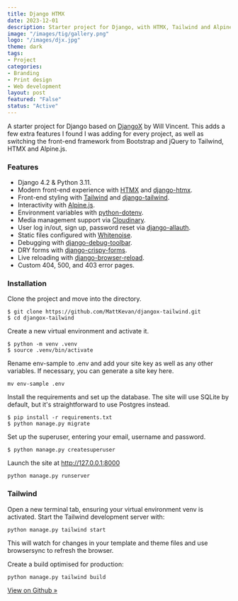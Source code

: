 ```yaml
---
title: Django HTMX
date: 2023-12-01
description: Starter project for Django, with HTMX, Tailwind and Alpine.js.
image: "/images/tig/gallery.png"
logo: "/images/djx.jpg"
theme: dark
tags:
- Project
categories:
- Branding
- Print design
- Web development
layout: post
featured: "False"
status: "Active"
---
```


A starter project for Django based on [DjangoX](https://github.com/wsvincent/djangox) by Will Vincent. This adds a few extra features I found I was adding for every project, as well as switching the front-end framework from Bootstrap and jQuery to Tailwind, HTMX and Alpine.js.

### Features

* Django 4.2 & Python 3.11.
* Modern front-end experience with [HTMX](https://htmx.org/) and [django-htmx](https://django-htmx.readthedocs.io/en/latest/).
* Front-end styling with [Tailwind](https://tailwindcss.com/) and [django-tailwind](https://django-tailwind.readthedocs.io/).
* Interactivity with [Alpine.js](https://alpinejs.dev/).
* Environment variables with [python-dotenv](https://saurabh-kumar.com/python-dotenv/).
* Media management support via [Cloudinary](https://cloudinary.com/).
* User log in/out, sign up, password reset via [django-allauth](https://allauth.org/).
* Static files configured with [Whitenoise](https://whitenoise.readthedocs.io/en/stable/index.html).
* Debugging with [django-debug-toolbar](https://django-debug-toolbar.readthedocs.io/en/latest/).
* DRY forms with [django-crispy-forms](https://github.com/django-crispy-forms/django-crispy-forms).
* Live reloading with [django-browser-reload](https://pypi.org/project/django-browser-reload/).
* Custom 404, 500, and 403 error pages.

### Installation

Clone the project and move into the directory.
```
$ git clone https://github.com/MattKevan/djangox-tailwind.git
$ cd djangox-tailwind
```

Create a new virtual environment and activate it.
```
$ python -m venv .venv
$ source .venv/bin/activate 
```

Rename env-sample to .env and add your site key as well as any other variables. If necessary, you can generate a site key here.
```
mv env-sample .env
```

Install the requirements and set up the database. The site will use SQLite by default, but it's straightforward to use Postgres instead.
```
$ pip install -r requirements.txt
$ python manage.py migrate
```

Set up the superuser, entering your email, username and password.
```
$ python manage.py createsuperuser
```

Launch the site at http://127.0.0.1:8000
```
python manage.py runserver
```

### Tailwind

Open a new terminal tab, ensuring your virtual environment venv is activated. Start the Tailwind development server with:

```
python manage.py tailwind start
```
This will watch for changes in your template and theme files and use browsersync to refresh the browser.

Create a build optimised for production:
```
python manage.py tailwind build
```

[View on Github »](https://github.com/MattKevan/django-htmx)